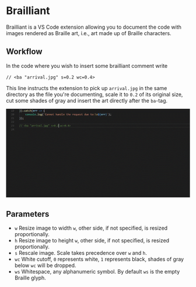 # Brailliant 

Brailliant is a VS Code extension allowing you to document the code with images rendered as Braille art,
i.e., art made up of Braille characters.

## Workflow

In the code where you wish to insert some brailliant comment write

```
// <ba "arrival.jpg" s=0.2 wc=0.4>
```

This line instructs the extension to pick up `arrival.jpg` in the same directory as the file you're documenting,
scale it to `0.2` of its original size, cut some shades of gray and insert the art directly after the `ba`-tag.

![](./images/workflow.gif)

## Parameters
- `w` Resize image to width `w`, other side, if not specified, is resized proportionally.
- `h` Resize image to height `w`, other side, if not specified, is resized proportionally.
- `s` Rescale image. Scale takes precedence over `w` and `h`.
- `wc` White cutoff, `0` represents white, `1` represents black, shades of gray below `wc` will be dropped.
- `ws` Whitespace, any alphanumeric symbol. By default `ws` is the empty Braille glyph.